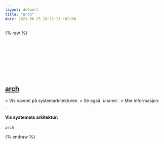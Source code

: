 ```yaml
---
layout: default
title: "arch"
date: 2021-06-25 18:12:13 +02:00
---
```

{% raw %}
<h2 id="arch">
  <a href="/no/common/arch.html">arch</a> <a href="#arch"><svg class="icon">
    <use href="/assets/images/unicode_sprite.svg#link" />
  </svg></a>
</h2>
> Vis navnet på systemarkitekturen.
> Se også `uname`.
> Mer informasjon: <https://www.gnu.org/software/coreutils/arch>.

#### Vis systemets arkitektur:
```shell
arch
```
{% endraw %}